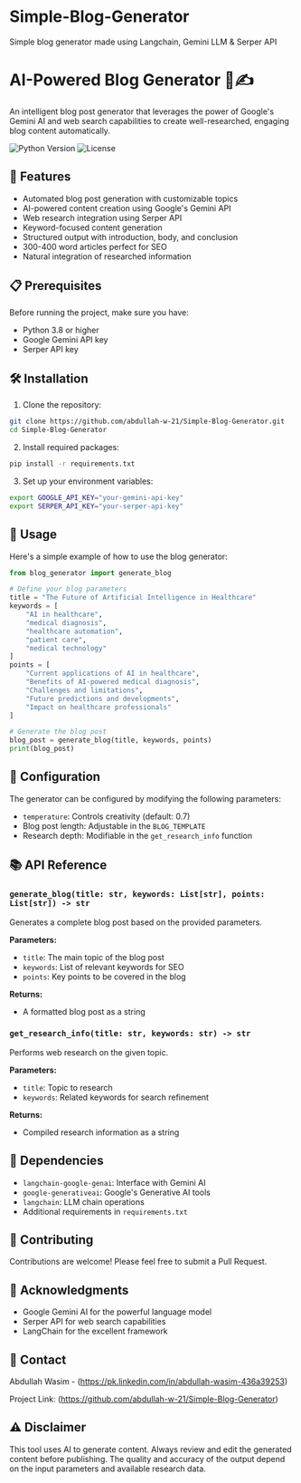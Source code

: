 # Simple-Blog-Generator
Simple blog generator made using Langchain, Gemini LLM &amp; Serper API

# AI-Powered Blog Generator 🤖✍️

An intelligent blog post generator that leverages the power of Google's Gemini AI and web search capabilities to create well-researched, engaging blog content automatically.

![Python Version](https://img.shields.io/badge/python-3.8%2B-blue)
![License](https://img.shields.io/badge/license-MIT-green)

## 🚀 Features

- Automated blog post generation with customizable topics
- AI-powered content creation using Google's Gemini API
- Web research integration using Serper API
- Keyword-focused content generation
- Structured output with introduction, body, and conclusion
- 300-400 word articles perfect for SEO
- Natural integration of researched information

## 📋 Prerequisites

Before running the project, make sure you have:

- Python 3.8 or higher
- Google Gemini API key
- Serper API key

## 🛠️ Installation

1. Clone the repository:
```bash
git clone https://github.com/abdullah-w-21/Simple-Blog-Generator.git
cd Simple-Blog-Generator
```

2. Install required packages:
```bash
pip install -r requirements.txt
```

3. Set up your environment variables:
```bash
export GOOGLE_API_KEY="your-gemini-api-key"
export SERPER_API_KEY="your-serper-api-key"
```

## 📝 Usage

Here's a simple example of how to use the blog generator:

```python
from blog_generator import generate_blog

# Define your blog parameters
title = "The Future of Artificial Intelligence in Healthcare"
keywords = [
    "AI in healthcare",
    "medical diagnosis",
    "healthcare automation",
    "patient care",
    "medical technology"
]
points = [
    "Current applications of AI in healthcare",
    "Benefits of AI-powered medical diagnosis",
    "Challenges and limitations",
    "Future predictions and developments",
    "Impact on healthcare professionals"
]

# Generate the blog post
blog_post = generate_blog(title, keywords, points)
print(blog_post)
```

## 🔧 Configuration

The generator can be configured by modifying the following parameters:

- `temperature`: Controls creativity (default: 0.7)
- Blog post length: Adjustable in the `BLOG_TEMPLATE`
- Research depth: Modifiable in the `get_research_info` function

## 📚 API Reference

### `generate_blog(title: str, keywords: List[str], points: List[str]) -> str`

Generates a complete blog post based on the provided parameters.

**Parameters:**
- `title`: The main topic of the blog post
- `keywords`: List of relevant keywords for SEO
- `points`: Key points to be covered in the blog

**Returns:**
- A formatted blog post as a string

### `get_research_info(title: str, keywords: str) -> str`

Performs web research on the given topic.

**Parameters:**
- `title`: Topic to research
- `keywords`: Related keywords for search refinement

**Returns:**
- Compiled research information as a string


## 📄 Dependencies

- `langchain-google-genai`: Interface with Gemini AI
- `google-generativeai`: Google's Generative AI tools
- `langchain`: LLM chain operations
- Additional requirements in `requirements.txt`

## 🤝 Contributing

Contributions are welcome! Please feel free to submit a Pull Request.


## 🙏 Acknowledgments

- Google Gemini AI for the powerful language model
- Serper API for web search capabilities
- LangChain for the excellent framework

## 📧 Contact

Abdullah Wasim - (https://pk.linkedin.com/in/abdullah-wasim-436a39253)

Project Link: (https://github.com/abdullah-w-21/Simple-Blog-Generator)

## ⚠️ Disclaimer

This tool uses AI to generate content. Always review and edit the generated content before publishing. The quality and accuracy of the output depend on the input parameters and available research data.
